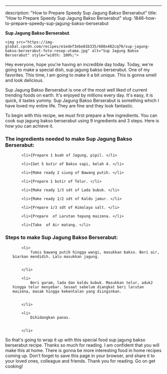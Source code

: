 ---
description: "How to Prepare Speedy Sup Jagung Bakso Berserabut"
title: "How to Prepare Speedy Sup Jagung Bakso Berserabut"
slug: 1846-how-to-prepare-speedy-sup-jagung-bakso-berserabut

<p>
	<strong>Sup Jagung Bakso Berserabut</strong>. 
	
</p>
<p>
	
	<img src="https://img-global.cpcdn.com/recipes/e1edef3ebe81b335/680x482cq70/sup-jagung-bakso-berserabut-foto-resep-utama.jpg" alt="Sup Jagung Bakso Berserabut" style="width: 100%;">
	
	
</p>
<p>
	Hey everyone, hope you're having an incredible day today. Today, we're going to make a special dish, sup jagung bakso berserabut. One of my favorites. This time, I am going to make it a bit unique. This is gonna smell and look delicious.
</p>
	
<p>
	
</p>
<p>
	Sup Jagung Bakso Berserabut is one of the most well liked of current trending foods on earth. It's enjoyed by millions every day. It's easy, it is quick, it tastes yummy. Sup Jagung Bakso Berserabut is something which I have loved my entire life. They are fine and they look fantastic.
</p>

<p>
To begin with this recipe, we must first prepare a few ingredients. You can cook sup jagung bakso berserabut using 9 ingredients and 3 steps. Here is how you can achieve it.
</p>

<h3>The ingredients needed to make Sup Jagung Bakso Berserabut:</h3>

<ol>
	
		<li>{Prepare 1 buah of Jagung, pipil. </li>
	
		<li>{Get 5 butir of Bakso sapi, belah 4. </li>
	
		<li>{Make ready 2 siung of Bawang putih. </li>
	
		<li>{Prepare 1 butir of Telur. </li>
	
		<li>{Make ready 1/3 sdt of Lada bubuk. </li>
	
		<li>{Make ready 1/2 sdt of Kaldu jamur. </li>
	
		<li>{Prepare 1/3 sdt of Himalaya salt. </li>
	
		<li>{Prepare  of Larutan tepung maizena. </li>
	
		<li>{Take  of Air matang. </li>
	
</ol>
<p>
	
</p>

<h3>Steps to make Sup Jagung Bakso Berserabut:</h3>

<ol>
	
		<li>
			Tumis bawang putih hingga wangi, masukkan bakso. Beri air, biarkan mendidih. Lalu masukkan jagung.
			
			
		</li>
	
		<li>
			Beri garam, lada dan kaldu bubuk. Masukkan telur, aduk2 hingga telur menyebar. Sesaat sebelum diangkat beri larutan maizena, masak hingga kekentalan yang diinginkan.
			
			
		</li>
	
		<li>
			Dihidangkan panas.
			
			
		</li>
	
</ol>

<p>
	
</p>

<p>
	So that's going to wrap it up with this special food sup jagung bakso berserabut recipe. Thanks so much for reading. I am confident that you will make this at home. There is gonna be more interesting food in home recipes coming up. Don't forget to save this page in your browser, and share it to your loved ones, colleague and friends. Thank you for reading. Go on get cooking!
</p>
